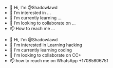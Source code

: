 - 👋 Hi, I’m @Shadowlawd
- 👀 I’m interested in ...
- 🌱 I’m currently learning ...
- 💞️ I’m looking to collaborate on ...
- 📫 How to reach me ...

<!---
Shadowlawd/Shadowlawd is a ✨ special ✨ repository because its `README.md` (this file) appears on your GitHub profile.
You can click the Preview link to take a look at your changes.
--->
- 👋 Hi, I'm @Shadowlawd
- 👀 I'm interested in Learning hacking
- 🌱 I'm currently learning coding 
- 💞 I'm looking to collaborate on CC+
- 📫 how to reach me on WhatsApp +17085806751
